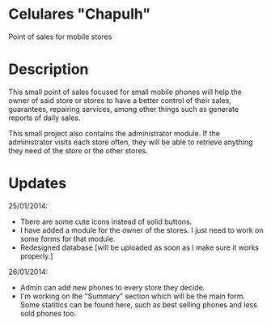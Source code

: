 Celulares "Chapulh"
=================

Point of sales for mobile stores

Description
=================

This small point of sales focused for small mobile phones will help the owner of said store or stores to have a better control
of their sales, guarantees, repairing services, among other things such as generate reports of daily sales.

This small project also contains the administrator module. If the administrator visits each store often, they will be able to retrieve anything they need of the store or the other stores.

Updates
=================

25/01/2014: 
  * There are some cute icons instead of solid buttons.
  * I have added a module for the owner of the stores. I just need to work on some forms for that module.
  * Redesigned database [will be uploaded as soon as I make sure it works properly.]

26/01/2014:
 * Admin can add new phones to every store they decide.
 * I'm working on the "Summary" section which will be the main form. Some statitics can be found here, such as best selling phones and less sold phones too.

